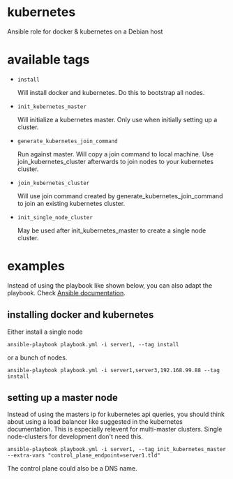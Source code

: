 # kubernetes
Ansible role for docker &amp; kubernetes on a Debian host

# available tags

* `install`

  Will install docker and kubernetes. Do this to bootstrap all nodes.

* `init_kubernetes_master`

  Will initialize a kubernetes master. Only use when initially setting up a cluster.

* `generate_kubernetes_join_command`

  Run against master. Will copy a join command to local machine. Use join_kubernetes_cluster afterwards to join nodes to your kubernetes cluster.

* `join_kubernetes_cluster`

  Will use join command created by generate_kubernetes_join_command to join an existing kubernetes cluster.

* `init_single_node_cluster`

  May be used after init_kubernetes_master to create a single node cluster. 

# examples

Instead of using the playbook like shown below, you can also adapt the playbook. Check [Ansible documentation](https://docs.ansible.com/ansible/latest/user_guide/playbooks.html).

## installing docker and kubernetes

Either install a single node

    ansible-playbook playbook.yml -i server1, --tag install

or a bunch of nodes.

    ansible-playbook playbook.yml -i server1,server3,192.168.99.88 --tag install
    
## setting up a master node

Instead of using the masters ip for kubernetes api queries, you should think about using a load balancer like suggested in the kubernetes documentation. This is especially relevent for multi-master clusters. Single node-clusters for development don't need this.

    ansible-playbook playbook.yml -i server1, --tag init_kubernetes_master --extra-vars "control_plane_endpoint=server1.tld"

The control plane could also be a DNS name.
